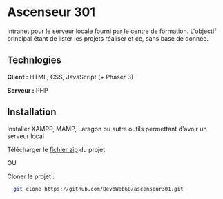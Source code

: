 
# Ascenseur 301

Intranet pour le serveur locale fourni par le centre de formation. 
L'objectif principal étant de lister les projets réaliser et ce, sans base de donnée. 

## Technlogies

**Client :** HTML, CSS, JavaScript (+ Phaser 3)

**Serveur :** PHP


## Installation

Installer XAMPP, MAMP, Laragon ou autre outils permettant d'avoir un serveur local

Télécharger le [fichier zip](https://www.github.com/DevoWeb60/ascenseur301/archive/refs/heads/main.zip) du projet



OU

Cloner le projet :
```bash
  git clone https://github.com/DevoWeb60/ascenseur301.git
```
